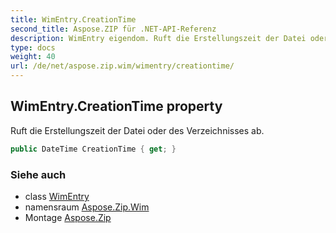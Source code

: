 ```yaml
---
title: WimEntry.CreationTime
second_title: Aspose.ZIP für .NET-API-Referenz
description: WimEntry eigendom. Ruft die Erstellungszeit der Datei oder des Verzeichnisses ab.
type: docs
weight: 40
url: /de/net/aspose.zip.wim/wimentry/creationtime/
---
```

## WimEntry.CreationTime property

Ruft die Erstellungszeit der Datei oder des Verzeichnisses ab.

```csharp
public DateTime CreationTime { get; }
```

### Siehe auch

* class [WimEntry](../)
* namensraum [Aspose.Zip.Wim](../../wimentry/)
* Montage [Aspose.Zip](../../../)


